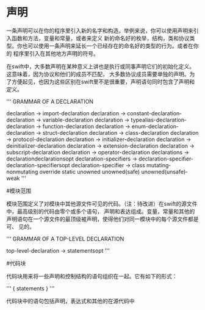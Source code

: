 # 声明

一条声明可以在你的程序里引入新的名字和构造。举例来说，你可以使用声明来引入函数和方法，变量和常量，或者来定义
新的命名好的枚举，结构，类和协议类型。你也可以使用一条声明来延长一个已经存在的命名好的类型的行为。或者在你的
程序里引入在其他地方声明的符号。

在swift中，大多数声明在某种意义上讲也是执行或同事声明它们的初始化定义。这意味着，因为协议和他们的成员不匹配，
大多数协议成员需要单独的声明。为了方便起见，也因为这些区别在swift里不是很重要，声明语句同时包含了声明和定义。

'''
GRAMMAR OF A DECLARATION

declaration → import-declaration­
declaration → constant-declaration­
declaration → variable-declaration­
declaration → typealias-declaration­
declaration → function-declaration­
declaration → enum-declaration­
declaration → struct-declaration­
declaration → class-declaration­
declaration → protocol-declaration­
declaration → initializer-declaration­
declaration → deinitializer-declaration­
declaration → extension-declaration­
declaration → subscript-declaration­
declaration → operator-declaration­
declarations → declaration­declarations­opt­
declaration-specifiers → declaration-specifier­declaration-specifiers­opt­
declaration-specifier → class­  mutating­  nonmutating­  override­  static­  unowned­ unowned(safe)­  unowned(unsafe)­  weak­
'''

#模块范围

模块范围定义了对模块中其他源文件可见的代码。（注：待改进）在swift的源文件中，最高级别的代码由零个或多个语句，
声明和表达组成。变量，常量和其他的声明语句在一个源文件的最顶级被声明，使得他们对同一模块中的每个源文件都是可、
见的。

'''
GRAMMAR OF A TOP-LEVEL DECLARATION

top-level-declaration → statements­opt
'''

#代码块

代码块用来将一些声明和控制结构的语句组织在一起。它有如下的形式：

'''
{
    statements
}
'''

代码块中的语句包括声明，表达式和其他的在源代码中

